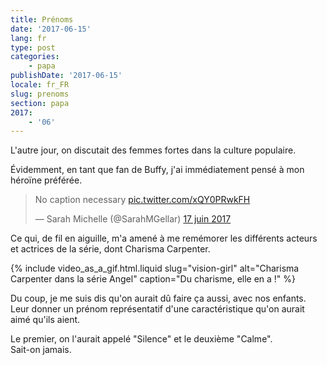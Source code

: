 ```yaml
---
title: Prénoms
date: '2017-06-15'
lang: fr
type: post
categories:
    - papa
publishDate: '2017-06-15'
locale: fr_FR
slug: prenoms
section: papa
2017:
    - '06'
---
```


L'autre jour, on discutait des femmes fortes dans la culture populaire.

<!--more-->

Évidemment, en tant que fan de Buffy, j'ai immédiatement pensé à mon héroïne préférée.

<blockquote class="twitter-tweet" data-lang="fr"><p lang="en" dir="ltr">No caption necessary <a href="https://t.co/xQY0PRwkFH">pic.twitter.com/xQY0PRwkFH</a></p>&mdash; Sarah Michelle (@SarahMGellar) <a href="https://twitter.com/SarahMGellar/status/876222098443689984">17 juin 2017</a></blockquote>
<script async src="//platform.twitter.com/widgets.js" charset="utf-8"></script>

Ce qui, de fil en aiguille, m'a amené à me remémorer les différents acteurs et actrices de la série, dont Charisma Carpenter.

{% include video_as_a_gif.html.liquid
    slug="vision-girl"
    alt="Charisma Carpenter dans la série Angel"
    caption="Du charisme, elle en a !"
%}

Du coup, je me suis dis qu'on aurait dû faire ça aussi, avec nos enfants. Leur donner un prénom représentatif d'une caractéristique qu'on aurait aimé qu'ils aient.

Le premier, on l'aurait appelé "Silence" et le deuxième "Calme".  
Sait-on jamais.